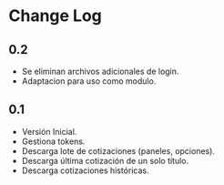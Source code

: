 Change Log
==========

0.2
---
- Se eliminan archivos adicionales de login.
- Adaptacion para uso como modulo.

0.1
---
- Versión Inicial.
- Gestiona tokens.
- Descarga lote de cotizaciones (paneles, opciones).
- Descarga última cotización de un solo título.
- Descarga cotizaciones históricas.
